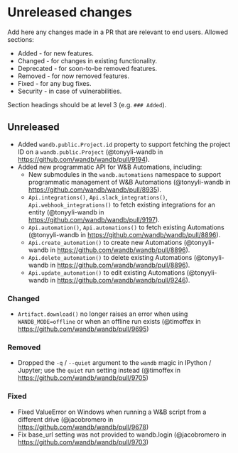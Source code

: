 # Unreleased changes

Add here any changes made in a PR that are relevant to end users. Allowed sections:

- Added - for new features.
- Changed - for changes in existing functionality.
- Deprecated - for soon-to-be removed features.
- Removed - for now removed features.
- Fixed - for any bug fixes.
- Security - in case of vulnerabilities.

Section headings should be at level 3 (e.g. `### Added`).

## Unreleased
- Added `wandb.public.Project.id` property to support fetching the project ID on a `wandb.public.Project` (@tonyyli-wandb in https://github.com/wandb/wandb/pull/9194).
- Added new programmatic API for W&B Automations, including:
  - New submodules in the `wandb.automations` namespace to support programmatic management of W&B Automations (@tonyyli-wandb in https://github.com/wandb/wandb/pull/8935).
  - `Api.integrations()`, `Api.slack_integrations()`, `Api.webhook_integrations()` to fetch existing integrations for an entity (@tonyyli-wandb in https://github.com/wandb/wandb/pull/9197).
  - `Api.automation()`, `Api.automations()` to fetch existing Automations (@tonyyli-wandb in https://github.com/wandb/wandb/pull/8896).
  - `Api.create_automation()` to create new Automations (@tonyyli-wandb in https://github.com/wandb/wandb/pull/8896).
  - `Api.delete_automation()` to delete existing Automations (@tonyyli-wandb in https://github.com/wandb/wandb/pull/8896).
  - `Api.update_automation()` to edit existing Automations (@tonyyli-wandb in https://github.com/wandb/wandb/pull/9246).

### Changed

- `Artifact.download()` no longer raises an error when using `WANDB_MODE=offline` or when an offline run exists (@timoffex in https://github.com/wandb/wandb/pull/9695)

### Removed

- Dropped the `-q` / `--quiet` argument to the `wandb` magic in IPython / Jupyter; use the `quiet` run setting instead (@timoffex in https://github.com/wandb/wandb/pull/9705)

### Fixed

- Fixed ValueError on Windows when running a W&B script from a different drive (@jacobromero in https://github.com/wandb/wandb/pull/9678)
- Fix base_url setting was not provided to wandb.login (@jacobromero in https://github.com/wandb/wandb/pull/9703)
